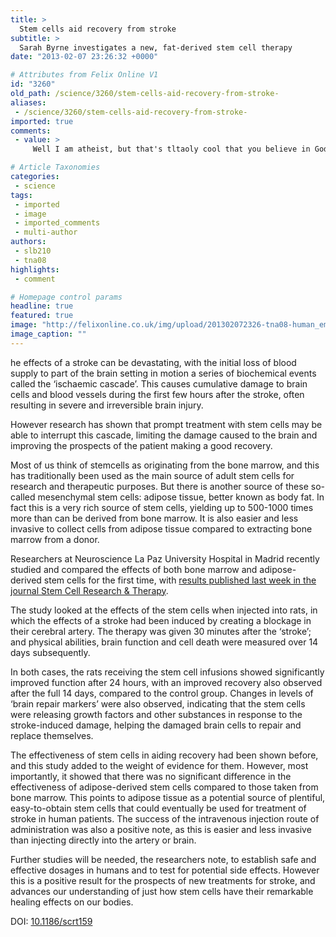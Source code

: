 ```yaml
---
title: >
  Stem cells aid recovery from stroke
subtitle: >
  Sarah Byrne investigates a new, fat-derived stem cell therapy
date: "2013-02-07 23:26:32 +0000"

# Attributes from Felix Online V1
id: "3260"
old_path: /science/3260/stem-cells-aid-recovery-from-stroke-
aliases:
 - /science/3260/stem-cells-aid-recovery-from-stroke-
imported: true
comments:
 - value: >
     Well I am atheist, but that's tltaoly cool that you believe in God or whatever, that stuff doesn't bother me. My mom died when I was 10 [of cervical cancer] and she wrote to me in a journal. She frequently would say stuff like, I'm sorry to put you guys through this, you and your brother are too young and now all I can think is how sorry I am she had to put up with the cancer. So yes, I have felt that way sometimes, that I wish she could have been peaceful. I don't want to say died sooner because that doesn't look right to me. Our family friend's dad died at age 76 after having like 3 different types of cancers and 3 strokes. He was basically a vegetable in a bed for a year and half, and I think his daughter was happy to know that he was at last at peace.I am truly sorry for your mother. Best of luck to you.,My spouse and i ended up being<a href="http://qmmrspgbhtm.com"> aulslbteoy</a> comfortable that Ervin managed to round up his basic research while using the ideas he received using your blog. It's no

# Article Taxonomies
categories:
 - science
tags:
 - imported
 - image
 - imported_comments
 - multi-author
authors:
 - slb210
 - tna08
highlights:
 - comment

# Homepage control params
headline: true
featured: true
image: "http://felixonline.co.uk/img/upload/201302072326-tna08-human_embryonic_stem_cell_colony_phase.jpg"
image_caption: ""
---
```


he effects of a stroke can be devastating, with the initial loss of blood supply to part of the brain setting in motion a series of biochemical events called the ‘ischaemic cascade’. This causes cumulative damage to brain cells and blood vessels during the first few hours after the stroke, often resulting in severe and irreversible brain injury.

However research has shown that prompt treatment with stem cells may be able to interrupt this cascade, limiting the damage caused to the brain and improving the prospects of the patient making a good recovery.

Most of us think of stemcells as originating from the bone marrow, and this has traditionally been used as the main source of adult stem cells for research and therapeutic purposes. But there is another source of these so-called mesenchymal stem cells: adipose tissue, better known as body fat. In fact this is a very rich source of stem cells, yielding up to 500-1000 times more than can be derived from bone marrow. It is also easier and less invasive to collect cells from adipose tissue compared to extracting bone marrow from a donor.

Researchers at Neuroscience La Paz University Hospital in Madrid recently studied and compared the effects of both bone marrow and adipose-derived stem cells for the first time, with [results published last week in the journal Stem Cell Research & Therapy](http://stemcellres.com/content/4/1/11/abstract).

The study looked at the effects of the stem cells when injected into rats, in which the effects of a stroke had been induced by creating a blockage in their cerebral artery. The therapy was given 30 minutes after the ‘stroke’; and physical abilities, brain function and cell death were measured over 14 days subsequently.

In both cases, the rats receiving the stem cell infusions showed significantly improved function after 24 hours, with an improved recovery also observed after the full 14 days, compared to the control group. Changes in levels of ‘brain repair markers’ were also observed, indicating that the stem cells were releasing growth factors and other substances in response to the stroke-induced damage, helping the damaged brain cells to repair and replace themselves.

The effectiveness of stem cells in aiding recovery had been shown before, and this study added to the weight of evidence for them. However, most importantly, it showed that there was no significant difference in the effectiveness of adipose-derived stem cells compared to those taken from bone marrow. This points to adipose tissue as a potential source of plentiful, easy-to-obtain stem cells that could eventually be used for treatment of stroke in human patients. The success of the intravenous injection route of administration was also a positive note, as this is easier and less invasive than injecting directly into the artery or brain.

Further studies will be needed, the researchers note, to establish safe and effective dosages in humans and to test for potential side effects. However this is a positive result for the prospects of new treatments for stroke, and advances our understanding of just how stem cells have their remarkable healing effects on our bodies.

DOI: [10.1186/scrt159](http://stemcellres.com/content/4/1/11/abstract)
